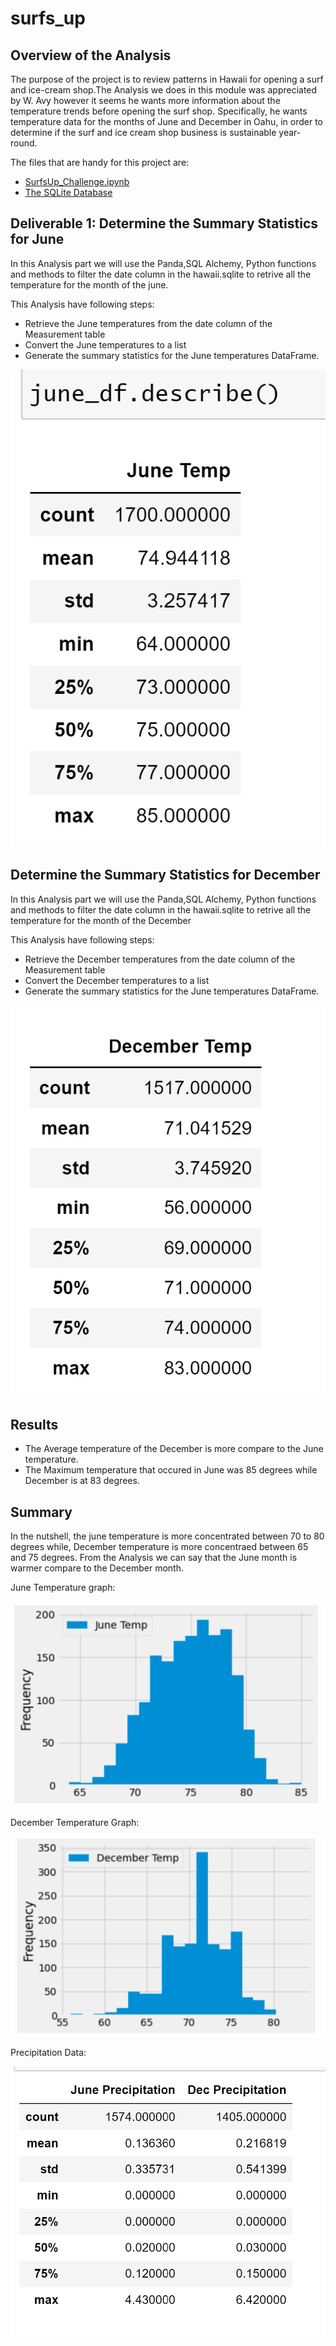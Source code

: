 # surfs_up
## Overview of the Analysis

The purpose of the project is to review patterns in Hawaii for opening a surf and ice-cream shop.The Analysis we does in this module was appreciated by W. Avy however it seems he wants more information about the temperature trends before opening the surf shop. Specifically, he wants temperature data for the months of June and December in Oahu, in order to determine if the surf and ice cream shop business is sustainable year-round.

The files that are handy for this project are:
 -  [SurfsUp_Challenge.ipynb](https://github.com/urvish7/surfs_up/blob/main/SurfsUp_Challenge.ipynb)
 -  [The SQLite Database](https://github.com/urvish7/surfs_up/blob/main/hawaii.sqlite)

## Deliverable 1: Determine the Summary Statistics for June

In this Analysis part we will use the Panda,SQL Alchemy, Python functions and methods to filter the date column in the hawaii.sqlite to retrive all the temperature for the month of the june. 

This Analysis have following steps:
 - Retrieve the June temperatures from the date column of the Measurement table 
 - Convert the June temperatures to a list
 - Generate the summary statistics for the June temperatures DataFrame.
 
![](https://github.com/urvish7/surfs_up/blob/main/Resources/June_Temp.png)


## Determine the Summary Statistics for December

In this Analysis part we will use the Panda,SQL Alchemy, Python functions and methods to filter the date column in the hawaii.sqlite to retrive all the temperature for the month of the December

This Analysis have following steps:
 - Retrieve the December temperatures from the date column of the Measurement table 
 - Convert the December temperatures to a list
 - Generate the summary statistics for the June temperatures DataFrame.


![](https://github.com/urvish7/surfs_up/blob/main/Resources/December_Temp.png)

## Results

 - The Average temperature of the December is more compare to the June temperature.
 - The Maximum temperature that occured in June was 85 degrees while December is at 83 degrees. 


## Summary

In the nutshell, the june temperature is more concentrated between 70 to 80 degrees while, December temperature is more concentraed between 65 and 75 degrees. From the Analysis we can say that the June month is warmer compare to the December month. 

June Temperature graph:

![June_graphs](https://github.com/urvish7/surfs_up/blob/main/Resources/June_graph.png)

December Temperature Graph:

![December_graph](https://github.com/urvish7/surfs_up/blob/main/Resources/December_graph.png)

Precipitation Data:

![precipitation](https://github.com/urvish7/surfs_up/blob/main/Resources/Precipitation.png)

